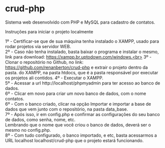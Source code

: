 # crud-php
Sistema web desenvolvido com PHP e MySQL para cadastro de contatos.

Instruções para iniciar o projeto localmente

1º - Certificar-se que de sua máquina tenha instalado o XAMPP, usado para rodar projetos via servidor WEB. <br>
2º - Caso não tenha instalado, basta baixar o programa e instalar o mesmo, link para download: https://xampp.br.uptodown.com/windows.<br>
3º - Clonar o repositório no Github, no link: https://github.com/renanberton/crud-php e extrair o projeto dentro da pasta.
do XAMPP, na pasta htdocs, que é a pasta responsável por executar os projetos ali contidos.
4º - Executar o XAMPP.<br>
5º - Acessar a url http://localhost/phpmyadmin para ter acesso ao banco de dados.<br>
6º - Clicar em novo para criar um novo banco de dados, com o nome contatos.<br>
6º - Com o banco criado, clicar na opção Importar e importar a base de dados que vem junto com o repositório, 
na pasta data_base.<br>
7º - Após isso, ir em config.php e confirmar as configurações do seu banco de dados, como senha, nome, etc.<br>
Lembrando que o nome que você criou o banco de dados, deverá ser o mesmo no config.php.<br>
8º - Com tudo configurado, o banco importado, e etc, basta acessarmos a URL localhost localhost/crud-php que o projeto
estará funcionando.<br>
